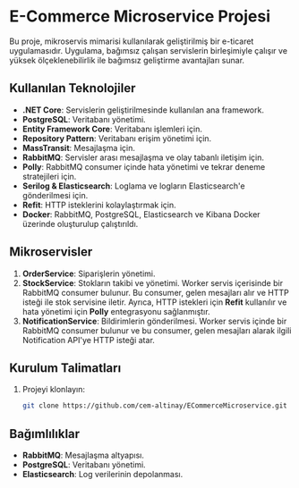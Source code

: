 # E-Commerce Microservice Projesi

Bu proje, mikroservis mimarisi kullanılarak geliştirilmiş bir e-ticaret uygulamasıdır. Uygulama, bağımsız çalışan servislerin birleşimiyle çalışır ve yüksek ölçeklenebilirlik ile bağımsız geliştirme avantajları sunar.

## Kullanılan Teknolojiler
- **.NET Core**: Servislerin geliştirilmesinde kullanılan ana framework.
- **PostgreSQL**: Veritabanı yönetimi.
- **Entity Framework Core**: Veritabanı işlemleri için.
- **Repository Pattern**: Veritabanı erişim yönetimi için.
- **MassTransit**: Mesajlaşma için.
- **RabbitMQ**: Servisler arası mesajlaşma ve olay tabanlı iletişim için.
- **Polly**: RabbitMQ consumer içinde hata yönetimi ve tekrar deneme stratejileri için.
- **Serilog & Elasticsearch**: Loglama ve logların Elasticsearch'e gönderilmesi için.
- **Refit**: HTTP isteklerini kolaylaştırmak için.
- **Docker**: RabbitMQ, PostgreSQL, Elasticsearch ve Kibana Docker üzerinde oluşturulup çalıştırıldı.

## Mikroservisler
1. **OrderService**: Siparişlerin yönetimi.
2. **StockService**: Stokların takibi ve yönetimi. Worker servis içerisinde bir RabbitMQ consumer bulunur. Bu consumer, gelen mesajları alır ve HTTP isteği ile stok servisine iletir. Ayrıca, HTTP istekleri için **Refit** kullanılır ve hata yönetimi için **Polly** entegrasyonu sağlanmıştır.
3. **NotificationService**: Bildirimlerin gönderilmesi. Worker servis içinde bir RabbitMQ consumer bulunur ve bu consumer, gelen mesajları alarak ilgili Notification API'ye HTTP isteği atar.

## Kurulum Talimatları
1. Projeyi klonlayın:
   ```bash
   git clone https://github.com/cem-altinay/ECommerceMicroservice.git

## Bağımlılıklar
- **RabbitMQ**: Mesajlaşma altyapısı.
- **PostgreSQL**: Veritabanı yönetimi.
- **Elasticsearch**: Log verilerinin depolanması.
